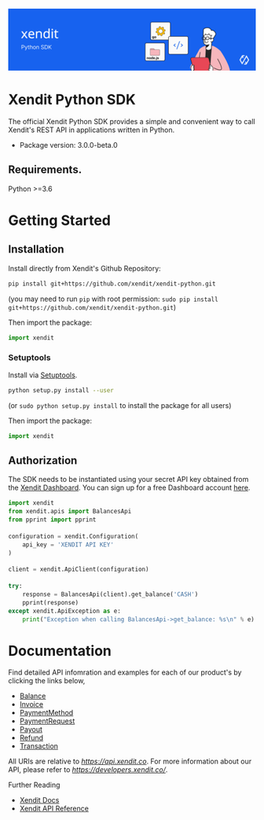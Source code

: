 ![Xendit Python SDK](docs/header.jpg "Xendit Pyton SDK")

# Xendit Python SDK

The official Xendit Python SDK provides a simple and convenient way to call Xendit's REST API
in applications written in Python.

* Package version: 3.0.0-beta.0

## Requirements.

Python >=3.6

# Getting Started

## Installation

Install directly from Xendit's Github Repository:

```sh
pip install git+https://github.com/xendit/xendit-python.git
```
(you may need to run `pip` with root permission: `sudo pip install git+https://github.com/xendit/xendit-python.git`)

Then import the package:
```python
import xendit
```

### Setuptools

Install via [Setuptools](http://pypi.python.org/pypi/setuptools).

```sh
python setup.py install --user
```
(or `sudo python setup.py install` to install the package for all users)

Then import the package:
```python
import xendit
```

## Authorization

The SDK needs to be instantiated using your secret API key obtained from the [Xendit Dashboard](https://dashboard.xendit.co/settings/developers#api-keys).
You can sign up for a free Dashboard account [here](https://dashboard.xendit.co/register).

```python
import xendit
from xendit.apis import BalancesApi
from pprint import pprint

configuration = xendit.Configuration(
    api_key = 'XENDIT API KEY'
)

client = xendit.ApiClient(configuration)

try:
    response = BalancesApi(client).get_balance('CASH')
    pprint(response)
except xendit.ApiException as e:
    print("Exception when calling BalancesApi->get_balance: %s\n" % e)
```

# Documentation

Find detailed API infomration and examples for each of our product's by clicking the links below,

* [Balance](docs/BalanceApi.md)
* [Invoice](docs/InvoiceApi.md)
* [PaymentMethod](docs/PaymentMethodApi.md)
* [PaymentRequest](docs/PaymentRequestApi.md)
* [Payout](docs/PayoutApi.md)
* [Refund](docs/RefundApi.md)
* [Transaction](docs/TransactionApi.md)

All URIs are relative to *https://api.xendit.co*.  For more information about our API, please refer to *https://developers.xendit.co/*.

Further Reading

* [Xendit Docs](https://docs.xendit.co/)
* [Xendit API Reference](https://developers.xendit.co/)